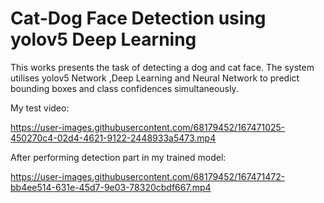 # Cat-Dog Face Detection using yolov5 Deep Learning
This works presents the task of detecting a dog and cat face. The system utilises yolov5 Network ,Deep Learning and Neural Network to predict bounding boxes and class confidences simultaneously.

My test video: 


https://user-images.githubusercontent.com/68179452/167471025-450270c4-02d4-4621-9122-2448933a5473.mp4


After performing detection part in my trained model:


https://user-images.githubusercontent.com/68179452/167471472-bb4ee514-631e-45d7-9e03-78320cbdf667.mp4

